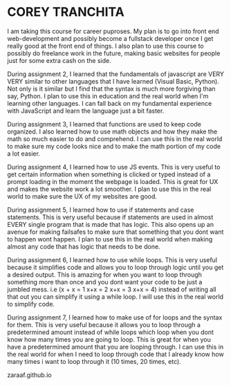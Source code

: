 # COREY TRANCHITA

I am taking this course for career puproses. My plan is to go into front end web-development and possibly become a fullstack developer once I get really good at the front end of things. I also plan to use this course to possibly do freelance work in the future, making basic websites for people just for some extra cash on the side.

During assignment 2, I learned that the fundamentals of javascript are VERY VERY similar to other languages that I have learned (Visual Basic, Python). Not only is it similar but I find that the syntax is much more forgiving than say, Python. I plan to use this in education and the real world when I'm learning other languages. I can fall back on my fundamental experience with JavaScript and learn the language just a bit faster.

During assignment 3, I learned that functions are used to keep code organized. I also learned how to use math objects and how they make the math so much easier to do and comprehend. I can use this in the real world to make sure my code looks nice and to make the math portion of my code a lot easier. 

During assignment 4, I learned how to use JS events. This is very useful to get certain information when something is clicked or typed instead of a prompt loading in the moment the webpage is loaded. This is great for UX and makes the website work a lot smoother. I plan to use this in the real world to make sure the UX of my websites are good.

During assignment 5, I learned how to use if statements and case statements. This is very useful because if statements are used in almost EVERY single program that is made that has logic. This also opens up an avenue for making failsafes to make sure that something that you dont want to happen wont happen. I plan to use this in the real world when making almost any code that has logic that needs to be done.

During assignment 6, I learned how to use while loops. This is very useful because it simplifies code and allows you to loop through logic until you get a desired output. This is amazing for when you want to loop through something more than once and you dont want your code to be just a jumbled mess. i.e (x + x = 1 x+x = 2 x+x = 3 x+x = 4) instead of writing all that out you can simplify it using a while loop. I will use this in the real world to simplify code.

During assignment 7, I learned how to make use of for loops and the syntax for them. This is very useful because it allows you to loop through a predetermined amount instead of while loops which loop when you dont know how many times you are going to loop. This is great for when you have a predetermined amount that you are looping through. I can use this in the real world for when I need to loop through code that I already know how many times i want to loop through it (10 times, 20 times, etc).

zaraaf.github.io
